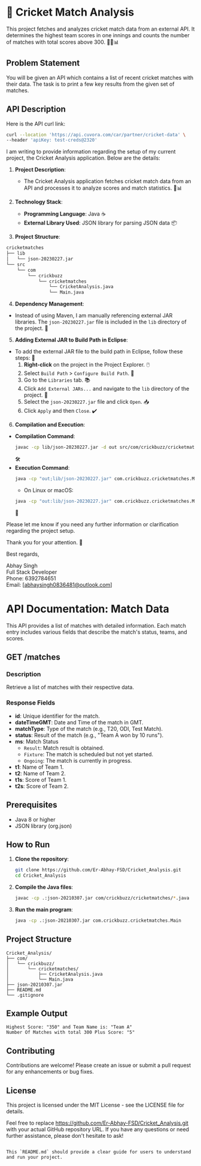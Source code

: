 # 🏏 Cricket Match Analysis

This project fetches and analyzes cricket match data from an external API. It determines the highest team scores in one innings and counts the number of matches with total scores above 300. 🚀🌐📊

## Problem Statement

You will be given an API which contains a list of recent cricket matches with their data. The task is to print a few key results from the given set of matches.

## API Description

Here is the API curl link:

```bash
curl --location 'https://api.cuvora.com/car/partner/cricket-data' \
--header 'apiKey: test-creds@2320'
```
I am writing to provide information regarding the setup of my current project, the Cricket Analysis application. Below are the details:

1. **Project Description**:
   - The Cricket Analysis application fetches cricket match data from an API and processes it to analyze scores and match statistics. 🏏📊

2. **Technology Stack**:
   - **Programming Language**: Java ☕
   - **External Library Used**: JSON library for parsing JSON data 📦

3. **Project Structure**:
```bash
cricketmatches
├── lib
│   └── json-20230227.jar
└── src
    └── com
        └── crickbuzz
            └── cricketmatches
                └── CricketAnalysis.java
                └── Main.java

```

4. **Dependency Management**:
- Instead of using Maven, I am manually referencing external JAR libraries. The `json-20230227.jar` file is included in the `lib` directory of the project. 📂

5. **Adding External JAR to Build Path in Eclipse**:
- To add the external JAR file to the build path in Eclipse, follow these steps: 🚀
  1. **Right-click** on the project in the Project Explorer. 🖱️
  2. Select `Build Path` > `Configure Build Path`. 🔧
  3. Go to the `Libraries` tab. 📚
  4. Click `Add External JARs...` and navigate to the `lib` directory of the project. 📁
  5. Select the `json-20230227.jar` file and click `Open`. 📥
  6. Click `Apply` and then `Close`. ✔️

6. **Compilation and Execution**:
- **Compilation Command**: 
  ```sh
  javac -cp lib/json-20230227.jar -d out src/com/crickbuzz/cricketmatches/*.java
  ```
  🛠️
- **Execution Command**:
  ```sh
  java -cp "out;lib/json-20230227.jar" com.crickbuzz.cricketmatches.Main
  ```
  - On Linux or macOS:
  ```sh
  java -cp "out:lib/json-20230227.jar" com.crickbuzz.cricketmatches.Main
  ```
  🎯

Please let me know if you need any further information or clarification regarding the project setup.

Thank you for your attention. 🙏

Best regards,

Abhay Singh  
Full Stack Developer  
Phone: 6392784651  
Email: [abhaysingh0836481@outlook.com]

# API Documentation: Match Data

This API provides a list of matches with detailed information. Each match entry includes various fields that describe the match's status, teams, and scores.

## GET /matches

### Description

Retrieve a list of matches with their respective data.

### Response Fields

- **id**: Unique identifier for the match.
- **dateTimeGMT**: Date and Time of the match in GMT.
- **matchType**: Type of the match (e.g., T20, ODI, Test Match).
- **status**: Result of the match (e.g., "Team A won by 10 runs").
- **ms**: Match Status
  - `Result`: Match result is obtained.
  - `Fixture`: The match is scheduled but not yet started.
  - `Ongoing`: The match is currently in progress.
- **t1**: Name of Team 1.
- **t2**: Name of Team 2.
- **t1s**: Score of Team 1.
- **t2s**: Score of Team 2.

## Prerequisites

- Java 8 or higher
- JSON library (org.json)

## How to Run

1. **Clone the repository**:

    ```bash
    git clone https://github.com/Er-Abhay-FSD/Cricket_Analysis.git
    cd Cricket_Analysis
    ```

2. **Compile the Java files**:

    ```bash
    javac -cp .:json-20210307.jar com/crickbuzz/cricketmatches/*.java
    ```

3. **Run the main program**:

    ```bash
    java -cp .:json-20210307.jar com.crickbuzz.cricketmatches.Main
    ```

## Project Structure

```plaintext
Cricket_Analysis/
├── com/
│   └── crickbuzz/
│       └── cricketmatches/
│           ├── CricketAnalysis.java
│           └── Main.java
├── json-20210307.jar
├── README.md
└── .gitignore
```

## Example Output

```plaintext
Highest Score: "350" and Team Name is: "Team A"
Number Of Matches with total 300 Plus Score: "5"
```
## Contributing
Contributions are welcome! Please create an issue or submit a pull request for any enhancements or bug fixes.

## License
This project is licensed under the MIT License - see the LICENSE file for details.

Feel free to replace https://github.com/Er-Abhay-FSD/Cricket_Analysis.git with your actual GitHub repository URL. If you have any questions or need further assistance, please don't hesitate to ask!

```plaintext

This `README.md` should provide a clear guide for users to understand and run your project.

```
